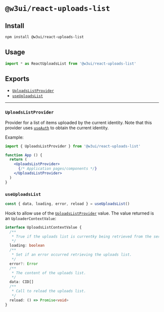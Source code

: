 # `@w3ui/react-uploads-list`

## Install

```sh
npm install @w3ui/react-uploads-list
```

## Usage

```js
import * as ReactUploadsList from '@w3ui/react-uploads-list'
```

## Exports

* [`UploadsListProvider`](#uploadslistprovider)
* [`useUploadsList`](#useuploadslist)

---

### `UploadsListProvider`

Provider for a list of items uploaded by the current identity. Note that this provider uses [`useAuth`](./react-wallet#useauth) to obtain the current identity.

Example:

```jsx
import { UploadsListProvider } from '@w3ui/react-uploads-list'

function App () {
  return (
    <UploadsListProvider>
      {/* Application pages/components */}
    </UploadsListProvider>
  )
}
```

### `useUploadsList`

```ts
const { data, loading, error, reload } = useUploadsList()
```

Hook to allow use of the [`UploadsListProvider`](#uploadslistprovider) value. The value returned is an `UploaderContextValue`:

```ts
interface UploadsListContextValue {
  /**
   * True if the uploads list is currentky being retrieved from the service.
   */
  loading: boolean
  /**
   * Set if an error occurred retrieving the uploads list.
   */
  error?: Error
  /**
   * The content of the uploads list.
   */
  data: CID[]
  /**
   * Call to reload the uploads list.
   */
  reload: () => Promise<void>
}
```

